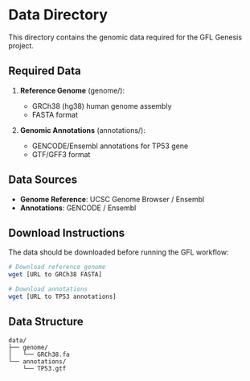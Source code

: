 # Data Directory

This directory contains the genomic data required for the GFL Genesis project.

## Required Data

1. **Reference Genome** (genome/):
   - GRCh38 (hg38) human genome assembly
   - FASTA format

2. **Genomic Annotations** (annotations/):
   - GENCODE/Ensembl annotations for TP53 gene
   - GTF/GFF3 format

## Data Sources

- **Genome Reference**: UCSC Genome Browser / Ensembl
- **Annotations**: GENCODE / Ensembl

## Download Instructions

The data should be downloaded before running the GFL workflow:

```bash
# Download reference genome
wget [URL to GRCh38 FASTA]

# Download annotations
wget [URL to TP53 annotations]
```

## Data Structure

```
data/
├── genome/
│   └── GRCh38.fa
└── annotations/
    └── TP53.gtf
```
